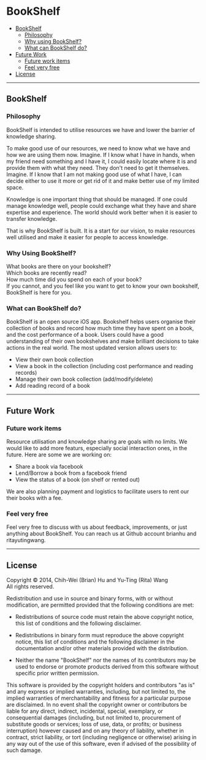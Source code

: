 BookShelf
=========

*   [BookShelf](#bookshelf)
    *   [Philosophy](#philosophy)
    *   [Why using BookShelf?](#why)
    *   [What can BookShelf do?](#what)
*   [Future Work](#futurework)
    *   [Future work items](#futureworkitems)
    *   [Feel very free](#feelfree)
*   [License](#license)

* * *

<h2 id="bookshelf">BookShelf</h2>

<h3 id="philosophy">Philosophy</h3>

BookShelf is intended to utilise resources we have and lower the barrier of knowledge sharing.<br />

To make good use of our resources, we need to know what we have and how we are using them now. 
Imagine. If I know what I have in hands, when my friend need something and I have it, I could easily locate where it is and provide them with what they need. They don't need to get it themselves.
Imagine. If I know that I am not making good use of what I have, I can decide either to use it more or get rid of it and make better use of my limited space.</p>

Knowledge is one important thing that should be managed. If one could manage knowledge well, people could exchange what they have and share expertise and experience. The world should work better when it is easier to transfer knowledge. </p>

That is why BookShelf is built. It is a start for our vision, to make resources well utilised and make it easier for people to access knowledge.</p>


<h3 id="why">Why Using BookShelf?</h3>

What books are there on your bookshelf?<br />
Which books are recently read?<br />
How much time did you spend on each of your book?<br />
If you cannot, and you feel like you want to get to know your own bookshelf, BookShelf is here for you.</p>

<h3 id="what">What can BookShelf do?</h3>

BookShelf is an open source iOS app. Bookshelf helps users organise their collection of books and record how much time they have spent on a book, and the cost performance of a book. Users could have a good understanding of their own bookshelves and make brilliant decisions to take actions in the real world. The most updated version allows users to:
   + View their own book collection
   + View a book in the collection (including cost performance and reading records)
   + Manage their own book collection (add/modify/delete)
   + Add reading record of a book

* * *

<h2 id="futurework">Future Work</h2>


<h3 id="futureworkitems">Future work items</h3>

Resource utilisation and knowledge sharing are goals with no limits. We would like to add more featurs, especially social interaction ones, in the future. Here are some we are working on:
   + Share a book via facebook
   + Lend/Borrow a book from a facebook friend
   + View the status of a book (on shelf or rented out)

We are also planning payment and logistics to facilitate users to rent our their books with a fee. 

<h3 id="fellfree">Feel very free</h3>

Feel very free to discuss with us about feedback, improvements, or just anything about BookShelf.
You can reach us at Github account brianhu and ritayutingwang.

* * *

<h2 id="license">License</h2>

<p>Copyright © 2014, Chih-Wei (Brian) Hu and Yu-Ting (Rita) Wang <br />
All rights reserved.</p>

<p>Redistribution and use in source and binary forms, with or without
modification, are permitted provided that the following conditions are
met:</p>

<ul>
<li><p>Redistributions of source code must retain the above copyright notice,
this list of conditions and the following disclaimer.</p></li>
<li><p>Redistributions in binary form must reproduce the above copyright
notice, this list of conditions and the following disclaimer in the
documentation and/or other materials provided with the distribution.</p></li>
<li><p>Neither the name "BookShelf" nor the names of its contributors may
be used to endorse or promote products derived from this software
without specific prior written permission.</p></li>
</ul>

<p>This software is provided by the copyright holders and contributors "as
is" and any express or implied warranties, including, but not limited
to, the implied warranties of merchantability and fitness for a
particular purpose are disclaimed. In no event shall the copyright owner
or contributors be liable for any direct, indirect, incidental, special,
exemplary, or consequential damages (including, but not limited to,
procurement of substitute goods or services; loss of use, data, or
profits; or business interruption) however caused and on any theory of
liability, whether in contract, strict liability, or tort (including
negligence or otherwise) arising in any way out of the use of this
software, even if advised of the possibility of such damage.</p>


